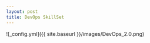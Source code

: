 ```yaml
---
layout: post
title: DevOps SkillSet
---
```


![_config.yml]({{ site.baseurl }}/images/DevOps_2.0.png)
